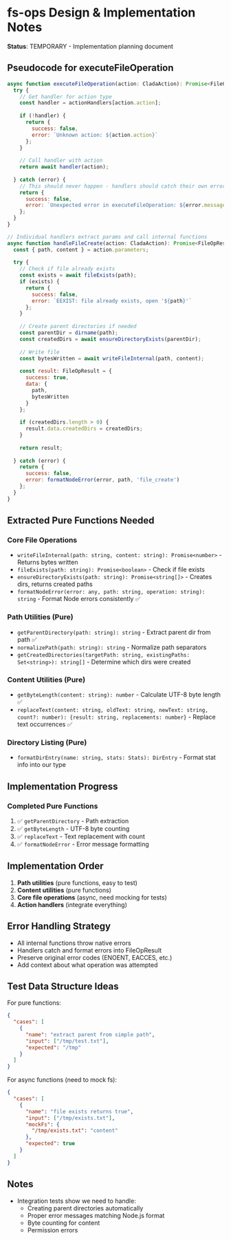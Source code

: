 # fs-ops Design & Implementation Notes

**Status**: TEMPORARY - Implementation planning document

## Pseudocode for executeFileOperation

```javascript
async function executeFileOperation(action: CladaAction): Promise<FileOpResult> {
  try {
    // Get handler for action type
    const handler = actionHandlers[action.action];
    
    if (!handler) {
      return {
        success: false,
        error: `Unknown action: ${action.action}`
      };
    }
    
    // Call handler with action
    return await handler(action);
    
  } catch (error) {
    // This should never happen - handlers should catch their own errors
    return {
      success: false,
      error: `Unexpected error in executeFileOperation: ${error.message}`
    };
  }
}

// Individual handlers extract params and call internal functions
async function handleFileCreate(action: CladaAction): Promise<FileOpResult> {
  const { path, content } = action.parameters;
  
  try {
    // Check if file already exists
    const exists = await fileExists(path);
    if (exists) {
      return {
        success: false,
        error: `EEXIST: file already exists, open '${path}'`
      };
    }
    
    // Create parent directories if needed
    const parentDir = dirname(path);
    const createdDirs = await ensureDirectoryExists(parentDir);
    
    // Write file
    const bytesWritten = await writeFileInternal(path, content);
    
    const result: FileOpResult = {
      success: true,
      data: {
        path,
        bytesWritten
      }
    };
    
    if (createdDirs.length > 0) {
      result.data.createdDirs = createdDirs;
    }
    
    return result;
    
  } catch (error) {
    return {
      success: false,
      error: formatNodeError(error, path, 'file_create')
    };
  }
}
```

## Extracted Pure Functions Needed

### Core File Operations
- `writeFileInternal(path: string, content: string): Promise<number>` - Returns bytes written
- `fileExists(path: string): Promise<boolean>` - Check if file exists
- `ensureDirectoryExists(path: string): Promise<string[]>` - Creates dirs, returns created paths
- `formatNodeError(error: any, path: string, operation: string): string` - Format Node errors consistently ✅

### Path Utilities (Pure)
- `getParentDirectory(path: string): string` - Extract parent dir from path ✅
- `normalizePath(path: string): string` - Normalize path separators
- `getCreatedDirectories(targetPath: string, existingPaths: Set<string>): string[]` - Determine which dirs were created

### Content Utilities (Pure)
- `getByteLength(content: string): number` - Calculate UTF-8 byte length ✅
- `replaceText(content: string, oldText: string, newText: string, count?: number): {result: string, replacements: number}` - Replace text occurrences ✅

### Directory Listing (Pure)
- `formatDirEntry(name: string, stats: Stats): DirEntry` - Format stat info into our type

## Implementation Progress

### Completed Pure Functions
1. ✅ `getParentDirectory` - Path extraction
2. ✅ `getByteLength` - UTF-8 byte counting
3. ✅ `replaceText` - Text replacement with count
4. ✅ `formatNodeError` - Error message formatting

## Implementation Order

1. **Path utilities** (pure functions, easy to test)
2. **Content utilities** (pure functions)
3. **Core file operations** (async, need mocking for tests)
4. **Action handlers** (integrate everything)

## Error Handling Strategy

- All internal functions throw native errors
- Handlers catch and format errors into FileOpResult
- Preserve original error codes (ENOENT, EACCES, etc.)
- Add context about what operation was attempted

## Test Data Structure Ideas

For pure functions:
```json
{
  "cases": [
    {
      "name": "extract parent from simple path",
      "input": ["/tmp/test.txt"],
      "expected": "/tmp"
    }
  ]
}
```

For async functions (need to mock fs):
```json
{
  "cases": [
    {
      "name": "file exists returns true",
      "input": ["/tmp/exists.txt"],
      "mockFs": {
        "/tmp/exists.txt": "content"
      },
      "expected": true
    }
  ]
}
```

## Notes

- Integration tests show we need to handle:
  - Creating parent directories automatically
  - Proper error messages matching Node.js format
  - Byte counting for content
  - Permission errors